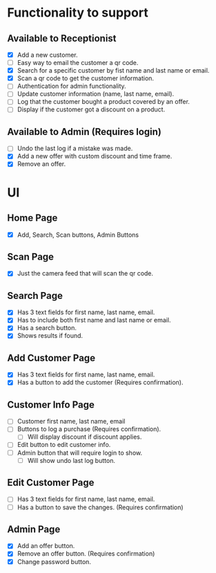 # Functionality to support

## Available to Receptionist

-   [x] Add a new customer.
-   [ ] Easy way to email the customer a qr code.
-   [x] Search for a specific customer by fist name and last name or email.
-   [x] Scan a qr code to get the customer information.
-   [ ] Authentication for admin functionality.
-   [ ] Update customer information (name, last name, email).
-   [ ] Log that the customer bought a product covered by an offer.
-   [ ] Display if the customer got a discount on a product.

## Available to Admin (Requires login)

-   [ ] Undo the last log if a mistake was made.
-   [x] Add a new offer with custom discount and time frame.
-   [x] Remove an offer.

# UI

## Home Page

-   [x] Add, Search, Scan buttons, Admin Buttons

## Scan Page

-   [x] Just the camera feed that will scan the qr code.

## Search Page

-   [x] Has 3 text fields for first name, last name, email.
-   [x] Has to include both first name and last name or email.
-   [x] Has a search button.
-   [x] Shows results if found.

## Add Customer Page

-   [x] Has 3 text fields for first name, last name, email.
-   [x] Has a button to add the customer (Requires confirmation).

## Customer Info Page

-   [ ] Customer first name, last name, email
-   [ ] Buttons to log a purchase (Requires confirmation).
    -   [ ] Will display discount if discount applies.
-   [ ] Edit button to edit customer info.
-   [ ] Admin button that will require login to show.
    -   [ ] Will show undo last log button.

## Edit Customer Page

-   [ ] Has 3 text fields for first name, last name, email.
-   [ ] Has a button to save the changes. (Requires confirmation)

## Admin Page

-   [x] Add an offer button.
-   [x] Remove an offer button. (Requires confirmation)
-   [x] Change password button.

